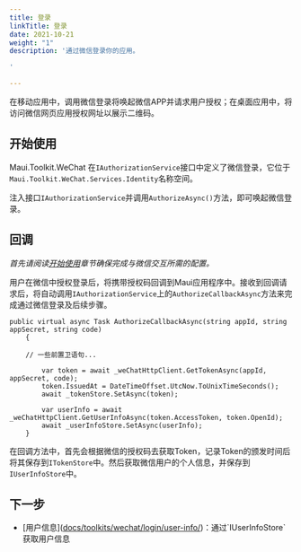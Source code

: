 ```yaml
---
title: 登录
linkTitle: 登录
date: 2021-10-21
weight: "1"
description: '通过微信登录你的应用。

'

---
```

在移动应用中，调用微信登录将唤起微信APP并请求用户授权；在桌面应用中，将访问微信网页应用授权网址以展示二维码。

## 开始使用

Maui.Toolkit.WeChat 在`IAuthorizationService`接口中定义了微信登录，它位于`Maui.Toolkit.WeChat.Services.Identity`名称空间。

注入接口`IAuthorizationService`并调用`AuthorizeAsync()`方法，即可唤起微信登录。

## 回调

_首先请阅读_[_开始使用_](https://docs.mauitoolkit.com/zh-hans/docs/toolkits/wechat/get-started/#配置)_章节确保完成与微信交互所需的配置。_

用户在微信中授权登录后，将携带授权码回调到Maui应用程序中。接收到回调请求后，将自动调用`IAuthorizationService`上的`AuthorizeCallbackAsync`方法来完成通过微信登录及后续步骤。

    public virtual async Task AuthorizeCallbackAsync(string appId, string appSecret, string code)
        {
        
        // 一些前置卫语句...
        
            var token = await _weChatHttpClient.GetTokenAsync(appId, appSecret, code);
            token.IssuedAt = DateTimeOffset.UtcNow.ToUnixTimeSeconds();
            await _tokenStore.SetAsync(token);
    
            var userInfo = await _weChatHttpClient.GetUserInfoAsync(token.AccessToken, token.OpenId);
            await _userInfoStore.SetAsync(userInfo);
        }

在回调方法中，首先会根据微信的授权码去获取Token，记录Token的颁发时间后将其保存到`ITokenStore`中。然后获取微信用户的个人信息，并保存到`IUserInfoStore`中。

## **下一步**

* \[用户信息\]([docs/toolkits/wechat/login/user-info/](https://docs.mauitoolkit.com/zh-hans/docs/toolkits/wechat/login/user-info/ "https://docs.mauitoolkit.com/zh-hans/docs/toolkits/wechat/login/user-info/"))：通过`IUserInfoStore`获取用户信息
